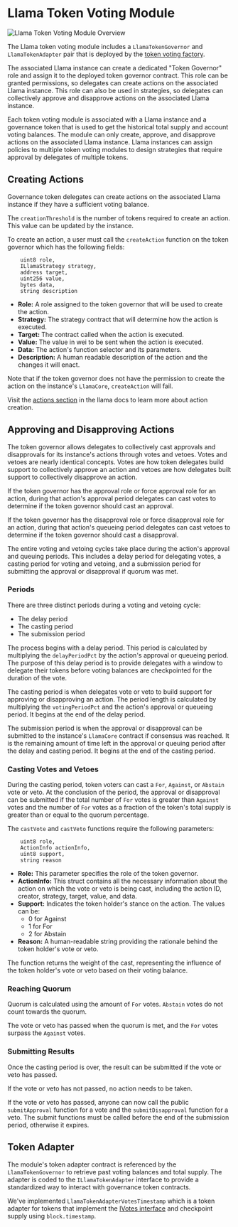 # Llama Token Voting Module

![Llama Token Voting Module Overview](https://github.com/llamaxyz/llama/blob/main/diagrams/llama-token-voting-module-overview.png)

The Llama token voting module includes a `LlamaTokenGovernor` and `LlamaTokenAdapter` pair that is deployed by the [token voting factory](https://github.com/llamaxyz/llama/blob/main/docs/token-voting/token-voting-factory.md).

The associated Llama instance can create a dedicated "Token Governor" role and assign it to the deployed token governor contract.
This role can be granted permissions, so delegates can create actions on the associated Llama instance.
This role can also be used in strategies, so delegates can collectively approve and disapprove actions on the associated Llama instance.

Each token voting module is associated with a Llama instance and a governance token that is used to get the historical total supply and account voting balances.
The module can only create, approve, and disapprove actions on the associated Llama instance.
Llama instances can assign policies to multiple token voting modules to design strategies that require approval by delegates of multiple tokens.

## Creating Actions

Governance token delegates can create actions on the associated Llama instance if they have a sufficient voting balance.

The `creationThreshold` is the number of tokens required to create an action. This value can be updated by the instance.

To create an action, a user must call the `createAction` function on the token governor which has the following fields:

```solidity
    uint8 role,
    ILlamaStrategy strategy,
    address target,
    uint256 value,
    bytes data,
    string description
```

- **Role:** A role assigned to the token governor that will be used to create the action.
- **Strategy:** The strategy contract that will determine how the action is executed.
- **Target:** The contract called when the action is executed.
- **Value:** The value in wei to be sent when the action is executed.
- **Data:** The action's function selector and its parameters.
- **Description:** A human readable description of the action and the changes it will enact.

Note that if the token governor does not have the permission to create the action on the instance's `LlamaCore`, `createAction` will fail.

Visit the [actions section](https://github.com/llamaxyz/llama/blob/main/docs/actions.md) in the llama docs to learn more about action creation.

## Approving and Disapproving Actions

The token governor allows delegates to collectively cast approvals and disapprovals for its instance's actions through votes and vetoes.
Votes and vetoes are nearly identical concepts. Votes are how token delegates build support to collectively approve an action and vetoes are how delegates built support to collectively disapprove an action.

If the token governor has the approval role or force approval role for an action, during that action's approval period delegates can cast votes to determine if the token governor should cast an approval.

If the token governor has the disapproval role or force disapproval role for an action, during that action's queueing period delegates can cast vetoes to determine if the token governor should cast a disapproval.

The entire voting and vetoing cycles take place during the action's approval and queuing periods. This includes a delay period for delegating votes, a casting period for voting and vetoing, and a submission period for submitting the approval or disapproval if quorum was met.

### Periods

There are three distinct periods during a voting and vetoing cycle:

- The delay period
- The casting period
- The submission period

The process begins with a delay period. This period is calculated by multiplying the `delayPeriodPct` by the action's approval or queueing period. The purpose of this delay period is to provide delegates with a window to delegate their tokens before voting balances are checkpointed for the duration of the vote.

The casting period is when delegates vote or veto to build support for approving or disapproving an action. The period length is calculated by multiplying the `votingPeriodPct` and the action's approval or queueing period. It begins at the end of the delay period.

The submission period is when the approval or disapproval can be submitted to the instance's `LlamaCore` contract if consensus was reached. It is the remaining amount of time left in the approval or queuing period after the delay and casting period. It begins at the end of the casting period.

### Casting Votes and Vetoes

During the casting period, token voters can cast a `For`, `Against`, or `Abstain` vote or veto. At the conclusion of the period, the approval or disapproval can be submitted if the total number of `For` votes is greater than `Against` votes and the number of `For` votes as a fraction of the token's total supply is greater than or equal to the quorum percentage.

The `castVote` and `castVeto` functions require the following parameters:

```solidity
    uint8 role,
    ActionInfo actionInfo,
    uint8 support,
    string reason
```

- **Role:** This parameter specifies the role of the token governor.
- **ActionInfo:** This struct contains all the necessary information about the action on which the vote or veto is being cast, including the action ID, creator, strategy, target, value, and data.
- **Support:** Indicates the token holder's stance on the action. The values can be:
  - 0 for Against
  - 1 for For
  - 2 for Abstain
- **Reason:** A human-readable string providing the rationale behind the token holder's vote or veto.

The function returns the weight of the cast, representing the influence of the token holder's vote or veto based on their voting balance.

### Reaching Quorum

Quorum is calculated using the amount of `For` votes. `Abstain` votes do not count towards the quorum.

The vote or veto has passed when the quorum is met, and the `For` votes surpass the `Against` votes.

### Submitting Results

Once the casting period is over, the result can be submitted if the vote or veto has passed.

If the vote or veto has not passed, no action needs to be taken.

If the vote or veto has passed, anyone can now call the public `submitApproval` function for a vote and the `submitDisapproval` function for a veto. The submit functions must be called before the end of the submission period, otherwise it expires.

## Token Adapter

The module's token adapter contract is referenced by the `LlamaTokenGovernor` to retrieve past voting balances and total supply. The adapter is coded to the `ILlamaTokenAdapter` interface to provide a standardized way to interact with governance token contracts.

We've implemented `LlamaTokenAdapterVotesTimestamp` which is a token adapter for tokens that implement the [IVotes interface](https://github.com/OpenZeppelin/openzeppelin-contracts/blob/master/contracts/governance/utils/IVotes.sol) and checkpoint supply using `block.timestamp`.
